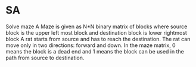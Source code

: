 # SA
Solve maze
A Maze is given as N*N binary matrix of blocks where source block is the upper left most block and destination block is lower rightmost block
 A rat starts from source and has to reach the destination. The rat can move only in two directions: forward and down.
 In the maze matrix, 0 means the block is a dead end and 1 means the block can be used in the path from source to destination. 
